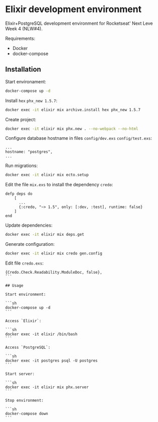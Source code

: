 # Elixir development environment

Elixir+PostgreSQL development environment for Rocketseat' Next Leve Week 4 (NLW#4).

Requirements:

* Docker
* docker-compose

## Installation

Start environament:

```sh
docker-compose up -d
```

Install `hex` `phx_new 1.5.7`:

```sh
docker exec -it elixir mix archive.install hex phx_new 1.5.7
```

Create project:

```sh
docker exec -it elixir mix phx.new . --no-webpack --no-html
```

Configure database hostname in files `config/dev.exs` `config/test.exs`:

```
...
hostname: "postgres",
...
```

Run migrations:

```sh
docker exec -it elixir mix ecto.setup
```

Edit the file `mix.exs` to install the dependency `credo`:

```
defp deps do
    [
      ...
      {:credo, "~> 1.5", only: [:dev, :test], runtime: false}
    ]
end
```

Update dependencies:
  
```sh
docker exec -it elixir mix deps.get
```

Generate configuration:

```sh
docker exec -it elixir mix credo gen.config
```

Edit file `credo.exs`:

````
{Credo.Check.Readability.ModuleDoc, false},
```

## Usage

Start environment:

```sh
docker-compose up -d
```

Access `Elixir`:

```sh
docker exec -it elixir /bin/bash
```

Access `PostgreSQL`:

```sh
docker exec -it postgres psql -U postgres
```

Start server:

```sh
docker exec -it elixir mix phx.server
```

Stop environment:

```sh
docker-compose down
```